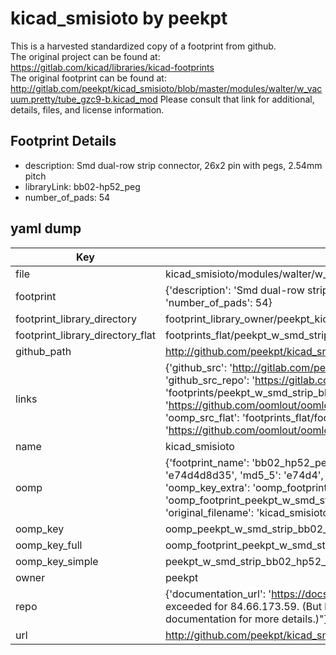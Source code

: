 # kicad_smisioto by peekpt  
This is a harvested standardized copy of a footprint from github.  
The original project can be found at:  
https://gitlab.com/kicad/libraries/kicad-footprints  
The original footprint can be found at:
http://gitlab.com/peekpt/kicad_smisioto/blob/master/modules/walter/w_vacuum.pretty/tube_gzc9-b.kicad_mod
Please consult that link for additional, details, files, and license information.  
## Footprint Details
* description: Smd dual-row strip connector, 26x2 pin with pegs, 2.54mm pitch  
* libraryLink: bb02-hp52_peg  
* number_of_pads: 54  
## yaml dump  
| Key | Value |  
| --- | --- |  
| file | kicad_smisioto/modules/walter/w_smd_strip.pretty/bb02-hp52_peg.kicad_mod |  
| footprint | {'description': 'Smd dual-row strip connector, 26x2 pin with pegs, 2.54mm pitch', 'libraryLink': 'bb02-hp52_peg', 'number_of_pads': 54} |  
| footprint_library_directory | footprint_library_owner/peekpt_kicad_smisioto |  
| footprint_library_directory_flat | footprints_flat/peekpt_w_smd_strip_bb02_hp52_peg/working |  
| github_path | http://github.com/peekpt/kicad_smisioto/blob/master/modules/walter/w_smd_strip.pretty/bb02-hp52_peg.kicad_mod |  
| links | {'github_src': 'http://gitlab.com/peekpt/kicad_smisioto/blob/master/modules/walter/w_vacuum.pretty/tube_gzc9-b.kicad_mod', 'github_src_repo': 'https://gitlab.com/kicad/libraries/kicad-footprints', 'oomp_bot': 'footprints/peekpt_w_smd_strip_bb02_hp52_peg/working', 'oomp_bot_github': 'https://github.com/oomlout/oomlout_oomp_footprint_bot/tree/main/footprints/peekpt_w_smd_strip_bb02_hp52_peg/working', 'oomp_src_flat': 'footprints_flat/footprints_flat/peekpt_w_smd_strip_bb02_hp52_peg/working', 'oomp_src_flat_github': 'https://github.com/oomlout/oomlout_oomp_footprint_src/tree/main/footprints_flat/peekpt_w_smd_strip_bb02_hp52_peg/working'} |  
| name | kicad_smisioto |  
| oomp | {'footprint_name': 'bb02_hp52_peg', 'library_name': 'w_smd_strip', 'md5': 'e74d4d8d35aade19b39aba8c0cbb71ca', 'md5_10': 'e74d4d8d35', 'md5_5': 'e74d4', 'md5_6': 'e74d4d', 'oomp_key': 'oomp_peekpt_w_smd_strip_bb02_hp52_peg', 'oomp_key_extra': 'oomp_footprint_peekpt_w_smd_strip_bb02_hp52_peg', 'oomp_key_full': 'oomp_footprint_peekpt_w_smd_strip_bb02_hp52_peg_e74d4d', 'oomp_key_simple': 'peekpt_w_smd_strip_bb02_hp52_peg', 'original_filename': 'kicad_smisioto/modules/walter/w_smd_strip.pretty/bb02-hp52_peg.kicad_mod', 'owner_name': 'peekpt'} |  
| oomp_key | oomp_peekpt_w_smd_strip_bb02_hp52_peg |  
| oomp_key_full | oomp_footprint_peekpt_w_smd_strip_bb02_hp52_peg |  
| oomp_key_simple | peekpt_w_smd_strip_bb02_hp52_peg |  
| owner | peekpt |  
| repo | {'documentation_url': 'https://docs.github.com/rest/overview/resources-in-the-rest-api#rate-limiting', 'message': "API rate limit exceeded for 84.66.173.59. (But here's the good news: Authenticated requests get a higher rate limit. Check out the documentation for more details.)"} |  
| url | http://github.com/peekpt/kicad_smisioto |  

